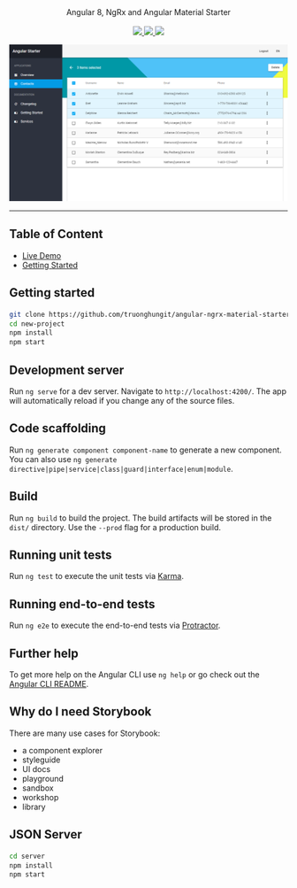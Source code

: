
<p align="center">
  
  <br />
  <p align="center">
  Angular 8, NgRx and Angular Material Starter
  <br /><br />

  <a href="https://circleci.com/gh/truonghungit/angular-ngrx-material-starter">
    <img src="https://img.shields.io/circleci/build/github/truonghungit/angular-ngrx-material-starter/master.svg?style=flat-square" />
  </a>
  <a href="https://github.com/prettier/prettier">
    <img src="https://img.shields.io/badge/code_style-prettier-ff69b4.svg?style=flat-square" />
  </a>
  <a href="https://github.com/truonghungit/angular-ngrx-material-starter/commits">
    <img src="https://img.shields.io/github/last-commit/truonghungit/angular-ngrx-material-starter.svg?style=flat-square" />
  </a>
  </p>

  
  <img src="meta/images/contact-page.png">
</p>

---


## Table of Content

- [Live Demo](https://angular-ngrx-material-starter.firebaseapp.com/)
- [Getting Started](#getting-started)

## Getting started

```bash
git clone https://github.com/truonghungit/angular-ngrx-material-starter.git new-project
cd new-project
npm install
npm start
```

## Development server

Run `ng serve` for a dev server. Navigate to `http://localhost:4200/`. The app will automatically reload if you change any of the source files.

## Code scaffolding

Run `ng generate component component-name` to generate a new component. You can also use `ng generate directive|pipe|service|class|guard|interface|enum|module`.

## Build

Run `ng build` to build the project. The build artifacts will be stored in the `dist/` directory. Use the `--prod` flag for a production build.

## Running unit tests

Run `ng test` to execute the unit tests via [Karma](https://karma-runner.github.io).

## Running end-to-end tests

Run `ng e2e` to execute the end-to-end tests via [Protractor](http://www.protractortest.org/).

## Further help

To get more help on the Angular CLI use `ng help` or go check out the [Angular CLI README](https://github.com/angular/angular-cli/blob/master/README.md).

##  Why do I need Storybook

There are many use cases for Storybook: 
- a component explorer
- styleguide
- UI docs
- playground
- sandbox
- workshop
- library

## JSON Server

```bash
cd server
npm install
npm start
```
